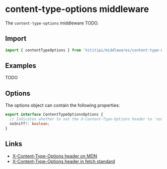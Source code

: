 # content-type-options middleware

The `content-type-options` middleware TODO.

## Import

```js
import { contentTypeOptions } from 'hititipi/middlewares/content-type-options/content-type-options.js';
```

## Examples

TODO

## Options

The options object can contain the following properties:

```ts
export interface ContentTypeOptionsOptions {
  // Indicates whether to set the X-Content-Type-Options header to 'nosniff'
  noSniff?: boolean;
}
```

## Links

- [X-Content-Type-Options header on MDN](https://developer.mozilla.org/en-US/docs/Web/HTTP/Headers/X-Content-Type-Options)
- [X-Content-Type-Options header in fetch standard](https://fetch.spec.whatwg.org/#x-content-type-options-header)
